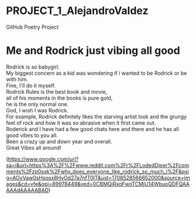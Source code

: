 # PROJECT_1_AlejandroValdez
GitHub Poetry Project
<!DOCTYPE html>
<html>
<head>
<link rel="stylesheet" href="mystyle.css">
</head>
<body>


<h1>Me and Rodrick just vibing all good</h1>
<p>Rodrick is so babygirl.<br>                                                                                                                                              
My biggest concern as a kid was wondering if i wanted to be Rodrick or be with him.<br>                                                                                                                                Fine, I'll do it myself.<br> 
Rodrick Rules is the best book and movie,<br>
all of his moments in the books is pure gold,<br>
he is the only normal one.<br>
God, I wish I was Rodrick.<br>
For example, Rodrick definitely likes the starving artist look and the grungy feel of rock
and how it was so abrasive when it first came out.<br>
Roderick and I have had a few good chats here and there and he has all good vibes to you all.<br>
Been a crazy up and down year and overall.<br>
Great Vibes all around!
</p>

(https://www.google.com/url?sa=i&url=https%3A%2F%2Fwww.reddit.com%2Fr%2FLodedDiper%2Fcomments%2Fzp0sxk%2Fwhy_does_everyone_like_rodrick_so_much_i%2F&psig=AOvVaw0sHsosx8HvOd27a7nfT0lT&ust=1708528566652000&source=images&cd=vfe&opi=89978449&ved=0CBMQjRxqFwoTCMjU14WbuoQDFQAAAAAdAAAAABAD)

</body>
</html>
